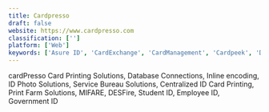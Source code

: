 ```yaml
---
title: Cardpresso
draft: false 
website: https://www.cardpresso.com
classification: ['']
platform: ['Web']
keywords: ['Asure ID', 'CardExchange', 'CardManagement', 'Cardpeek', 'DYMO Label', 'DataWriter - Islog', 'Face Crop Jet', 'IntelliCAP', 'Label Nation', 'NFC TagInfo by NXP', 'NiceLabel', 'Printix', 'Read-a-Card', 'Seagull BarTender', 'Smart NFC', 'Tx Systems Contactless ID Reader', 'VisitUs Reception', 'eMedia CS', 'gLabels']
---
```

cardPresso Card Printing Solutions, Database Connections, Inline encoding, ID Photo Solutions, Service Bureau Solutions, Centralized ID Card Printing, Print Farm Solutions, MIFARE, DESFire, Student ID, Employee ID, Government ID